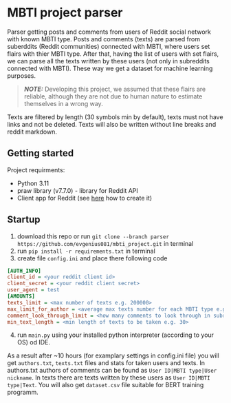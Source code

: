 # MBTI project parser
Parser getting posts and comments from users of Reddit social network with known MBTI type. Posts and comments (texts) are parsed from suberddits (Reddit communities) connected with MBTI, where users set flairs with thier MBTI type. After that, having the list of users with set flairs, we can parse all the texts written by these users (not only in subreddits connected with MBTI). These way we get a dataset for machine learning purposes.
> **_NOTE:_** Developing this project, we assumed that these flairs are reliable, although they are not due to human nature to estimate themselves in a wrong way.

Texts are filtered by length (30 symbols min by default), texts must not have links and not be deleted. Texts will also be written without line breaks and reddit markdown.

## Getting started

Project requirments:
- Python 3.11
- praw library (v7.7.0) - library for Reddit API
- Client app for Reddit (see [here](https://praw.readthedocs.io/en/stable/getting_started/quick_start.html) how to create it)

## Startup
1. download this repo or run `git clone --branch parser https://github.com/evgenius081/mbti_project.git` in terminal
2. run `pip install -r requirements.txt` in terminal
3. create file `config.ini` and place there following code

  ```ini
  [AUTH_INFO]
  client_id = <your reddit client id>
  client_secret = <your reddit client secret>
  user_agent = test
  [AMOUNTS]
  texts_limit = <max number of texts e.g. 200000>
  max_limit_for_author = <average max texts number for each MBTI type e.g. 30>
  comment_look_through_limit = <how many comments to look through in subreddits, e.g. 500000>
  min_text_length = <min length of texts to be taken e.g. 30>
  ```

4. run `main.py` using your installed python interpreter (according to your OS) od IDE.

As a result after ~10 hours (for examplary settings in config.ini file) you will get `authors.txt`, `texts.txt` files and stats for taken users and texts. In authors.txt authors of comments can be found as `User ID|MBTI type|User nickname`. In texts there are texts written by these users as `User ID|MBTI type|Text`. You will also get `dataset.csv` file suitable for BERT training programm.
